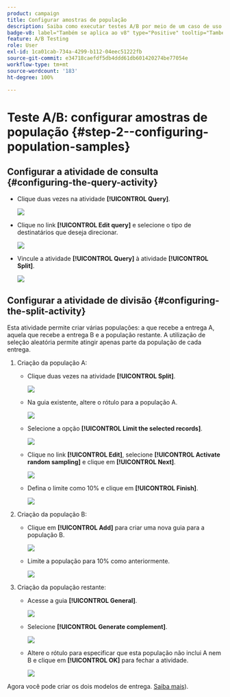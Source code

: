 ```yaml
---
product: campaign
title: Configurar amostras de população
description: Saiba como executar testes A/B por meio de um caso de uso dedicado
badge-v8: label="Também se aplica ao v8" type="Positive" tooltip="Também se aplica ao Campaign v8"
feature: A/B Testing
role: User
exl-id: 1ca01cab-734a-4299-b112-04eec51222fb
source-git-commit: e34718caefdf5db4ddd61db601420274be77054e
workflow-type: tm+mt
source-wordcount: '183'
ht-degree: 100%

---
```


# Teste A/B: configurar amostras de população {#step-2--configuring-population-samples}

## Configurar a atividade de consulta {#configuring-the-query-activity}

* Clique duas vezes na atividade **[!UICONTROL Query]**.

  ![](assets/use_case_abtesting_createrecipients_001.png)

* Clique no link **[!UICONTROL Edit query]** e selecione o tipo de destinatários que deseja direcionar.

  ![](assets/use_case_abtesting_createrecipients_002.png)

* Vincule a atividade **[!UICONTROL Query]** à atividade **[!UICONTROL Split]**.

  ![](assets/use_case_abtesting_createrecipients_003.png)

## Configurar a atividade de divisão {#configuring-the-split-activity}

Esta atividade permite criar várias populações: a que recebe a entrega A, aquela que recebe a entrega B e a população restante. A utilização de seleção aleatória permite atingir apenas parte da população de cada entrega.

1. Criação da população A:

   * Clique duas vezes na atividade **[!UICONTROL Split]**.

     ![](assets/use_case_abtesting_createrecipients_004.png)

   * Na guia existente, altere o rótulo para a população A.

     ![](assets/use_case_abtesting_createrecipients_005.png)

   * Selecione a opção **[!UICONTROL Limit the selected records]**.

     ![](assets/use_case_abtesting_createrecipients_006.png)

   * Clique no link **[!UICONTROL Edit]**, selecione **[!UICONTROL Activate random sampling]** e clique em **[!UICONTROL Next]**.

     ![](assets/use_case_abtesting_createrecipients_007.png)

   * Defina o limite como 10% e clique em **[!UICONTROL Finish]**.

     ![](assets/use_case_abtesting_createrecipients_008.png)

1. Criação da população B:

   * Clique em **[!UICONTROL Add]** para criar uma nova guia para a população B.

     ![](assets/use_case_abtesting_createrecipients_009.png)

   * Limite a população para 10% como anteriormente.

     ![](assets/use_case_abtesting_createrecipients_010.png)

1. Criação da população restante:

   * Acesse a guia **[!UICONTROL General]**.

     ![](assets/use_case_abtesting_createrecipients_011.png)

   * Selecione **[!UICONTROL Generate complement]**.

     ![](assets/use_case_abtesting_createrecipients_012.png)

   * Altere o rótulo para especificar que esta população não inclui A nem B e clique em **[!UICONTROL OK]** para fechar a atividade.

     ![](assets/use_case_abtesting_createrecipients_013.png)

Agora você pode criar os dois modelos de entrega. [Saiba mais](a-b-testing-uc-delivery-templates.md)).
